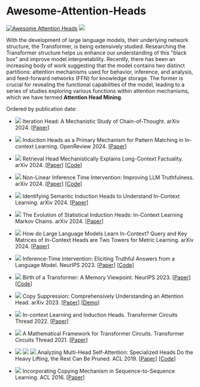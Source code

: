 # Awesome-Attention-Heads

[![Awesome Attention Heads](https://img.shields.io/static/v1?label=&message=Awesome+Attention+Heads&color=black&logo=awesomelists)](https://github.com/IAAR-Shanghai/Awesome-Attention-Heads)
![](https://img.shields.io/github/last-commit/IAAR-Shanghai/Awesome-Attention-Heads?color=green)

With the development of large language models, their underlying network structure, the Transformer, is being extensively studied. Researching the Transformer structure helps us enhance our understanding of this "black box" and improve model interpretability. Recently, there has been an increasing body of work suggesting that the model contains two distinct partitions: attention mechanisms used for behavior, inference, and analysis, and feed-forward networks (FFN) for knowledge storage. The former is crucial for revealing the functional capabilities of the model, leading to a series of studies exploring various functions within attention mechanisms, which we have termed **Attention Head Mining**.

Ordered by publication date:

* ![](https://img.shields.io/badge/Iteration%20Head-blue) Iteration Head: A Mechanistic Study of Chain-of-Thought. arXiv 2024. [[Paper](https://arxiv.org/abs/2406.02128)]

* ![](https://img.shields.io/badge/Induction%20Head-blue) Induction Heads as a Primary Mechanism for Pattern Matching in In-context Learning. OpenReview 2024. [[Paper](https://openreview.net/forum?id=np6hrTv7aW)]

* ![](https://img.shields.io/badge/Retrieval%20Head-blue) Retrieval Head Mechanistically Explains Long-Context Factuality. arXiv 2024. [[Paper](https://arxiv.org/abs/2404.15574)] [[Code](https://github.com/nightdessert/Retrieval_Head)]

* ![](https://img.shields.io/badge/Truthfulness%20Head-blue) Non-Linear Inference Time Intervention: Improving LLM Truthfulness. arXiv 2024. [[Paper](https://arxiv.org/abs/2403.18680)] [[Code](https://github.com/Samsung/NL-ITI)]

* ![](https://img.shields.io/badge/Induction%20Head-blue) Identifying Semantic Induction Heads to Understand In-Context Learning. arXiv 2024. [[Paper](https://arxiv.org/abs/2402.13055v1)]

* ![](https://img.shields.io/badge/Induction%20Head-blue) The Evolution of Statistical Induction Heads: In-Context Learning Markov Chains. arXiv 2024. [[Paper](https://arxiv.org/abs/2402.11004)]

* ![](https://img.shields.io/badge/In--Context%20Head-blue) How do Large Language Models Learn In-Context? Query and Key Matrices of In-Context Heads are Two Towers for Metric Learning. arXiv 2024. [[Paper](https://arxiv.org/abs/2402.02872)]

* ![](https://img.shields.io/badge/Truthfulness%20Head-blue) Inference-Time Intervention: Eliciting Truthful Answers from a Language Model. NeurIPS 2023. [[Paper](https://openreview.net/forum?id=aLLuYpn83y)] [[Code](https://github.com/likenneth/honest_llama)]

* ![](https://img.shields.io/badge/Induction%20Head-blue) Birth of a Transformer: A Memory Viewpoint. NeurIPS 2023. [[Paper](https://openreview.net/forum?id=3X2EbBLNsk)] [[Code](https://github.com/albietz/transformer-birth)]

* ![](https://img.shields.io/badge/Copy--Suppression%20Head-blue) Copy Suppression: Comprehensively Understanding an Attention Head. arXiv 2023. [[Paper](https://arxiv.org/abs/2310.04625)] [[Demo](https://copy-suppression.streamlit.app/)]

* ![](https://img.shields.io/badge/Induction%20Head-blue) In-context Learning and Induction Heads. Transformer Circuits Thread 2022. [[Paper](https://transformer-circuits.pub/2022/in-context-learning-and-induction-heads/index.html)]

* ![](https://img.shields.io/badge/Induction%20Head-blue) A Mathematical Framework for Transformer Circuits. Transformer Circuits Thread 2021. [[Paper](https://transformer-circuits.pub/2021/framework/index.html)]

* ![](https://img.shields.io/badge/Positional%20Head-blue) ![](https://img.shields.io/badge/Syntactic%20Head-blue) ![](https://img.shields.io/badge/Rare%20words%20Head-blue) Analyzing Multi-Head Self-Attention: Specialized Heads Do the Heavy Lifting, the Rest Can Be Pruned. ACL 2019. [[Paper](https://aclanthology.org/P19-1580/)] [[Code](https://github.com/lena-voita/the-story-of-heads)]

* ![](https://img.shields.io/badge/Retrieval%20Head-blue) Incorporating Copying Mechanism in Sequence-to-Sequence Learning. ACL 2016. [[Paper](https://aclanthology.org/P16-1154/)]
